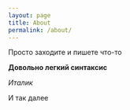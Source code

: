 ```yaml
---
layout: page
title: About
permalink: /about/
---
```


Просто заходите и пишете что-то

**Довольно легкий синтаксис**

*Италик*

И так далее
